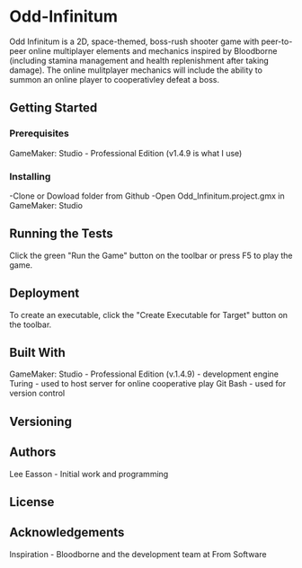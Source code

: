 # Odd-Infinitum
Odd Infinitum is a 2D, space-themed, boss-rush shooter game 
with peer-to-peer online multiplayer elements and mechanics 
inspired by Bloodborne (including stamina management and health 
replenishment after taking damage).  The online mulitplayer 
mechanics will include the ability to summon an online player
to cooperativley defeat a boss.

## Getting Started
### Prerequisites
GameMaker: Studio - Professional Edition (v1.4.9 is what I use) 
### Installing
-Clone or Dowload folder from Github
-Open Odd_Infinitum.project.gmx in GameMaker: Studio

## Running the Tests
Click the green "Run the Game" button on the toolbar or press F5 
to play the game.

## Deployment
To create an executable, click the "Create Executable for Target" 
button on the toolbar.

## Built With
GameMaker: Studio - Professional Edition (v.1.4.9) - development engine
Turing - used to host server for online cooperative play
Git Bash - used for version control

## Versioning


## Authors
Lee Easson - Initial work and programming

## License


## Acknowledgements
Inspiration - Bloodborne and the development team at From Software
